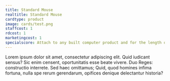 ```yaml
---
title: Standard Mouse
realtitle: Standard Mouse
cardtype: product
image: cards/test.png
staffcost: 1
rdcost: 1
marketingcost: 1
specialscore: Attach to any built computer product and for the length of its life + 1 turn you receive 1/4 of that products profit per turn.
---
```


Lorem ipsum dolor sit amet, consectetur adipiscing elit. Quid iudicant sensus? Sic enim censent, oportunitatis esse beate vivere. Duo Reges: constructio interrete. Sed haec omittamus; Quid, quod homines infima fortuna, nulla spe rerum gerendarum, opifices denique delectantur historia?

